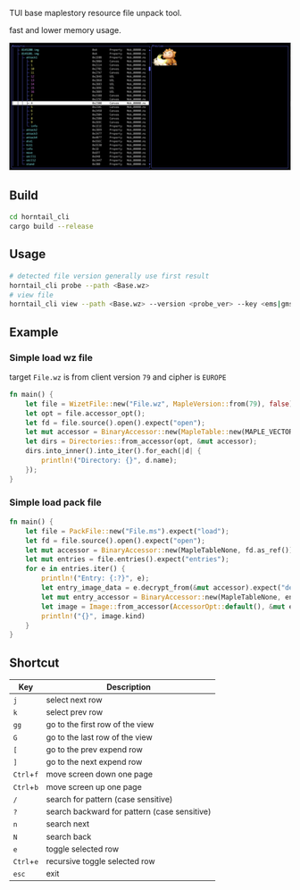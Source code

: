 TUI base maplestory resource file unpack tool.

fast and lower memory usage.

![Screenshot](/assets/screenshot.png "Screenshot")

## Build

```bash
cd horntail_cli
cargo build --release
```

## Usage

```bash
# detected file version generally use first result
horntail_cli probe --path <Base.wz>
# view file
horntail_cli view --path <Base.wz> --version <probe_ver> --key <ems|gms|nil>
```

## Example

### Simple load wz file

target `File.wz` is from client version `79` and cipher is `EUROPE`

```rust
fn main() {
    let file = WizetFile::new("File.wz", MapleVersion::from(79), false).expect("load");
    let opt = file.accessor_opt();
    let fd = file.source().open().expect("open");
    let mut accessor = BinaryAccessor::new(MapleTable::new(MAPLE_VECTOR_EUROPE), fd.as_ref());
    let dirs = Directories::from_accessor(opt, &mut accessor);
    dirs.into_inner().into_iter().for_each(|d| {
        println!("Directory: {}", d.name);
    });
}
```

### Simple load pack file

```rust
fn main() {
    let file = PackFile::new("File.ms").expect("load");
    let fd = file.source().open().expect("open");
    let mut accessor = BinaryAccessor::new(MapleTableNone, fd.as_ref());
    let mut entries = file.entries().expect("entries");
    for e in entries.iter() {
        println!("Entry: {:?}", e);
        let entry_image_data = e.decrypt_from(&mut accessor).expect("decrypt_from");
        let mut entry_accessor = BinaryAccessor::new(MapleTableNone, entry_image_data);
        let image = Image::from_accessor(AccessorOpt::default(), &mut entry_accessor);
        println!("{}", image.kind)
    }
}
```

## Shortcut

| Key        | Description                                  |
|------------|----------------------------------------------|
| `j`        | select next row                              |
| `k`        | select prev row                              |
| `gg`       | go to the first row of the view              |
| `G`        | go to the last row of the view               |
| `[`        | go to the prev expend row                    |
| `]`        | go to the next expend row                    |
| `Ctrl`+`f` | move screen down one page                    |
| `Ctrl`+`b` | move screen up one page                      |
| `/`        | search for pattern (case sensitive)          |
| `?`        | search backward for pattern (case sensitive) |
| `n`        | search next                                  |
| `N`        | search back                                  |
| `e`        | toggle selected row                          |
| `Ctrl`+`e` | recursive toggle selected row                |
| `esc`      | exit                                         |